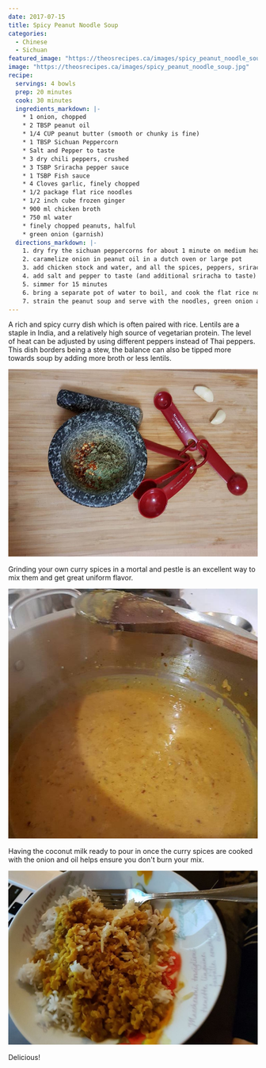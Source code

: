 ```yaml
---
date: 2017-07-15
title: Spicy Peanut Noodle Soup
categories:
  - Chinese
  - Sichuan
featured_image: "https://theosrecipes.ca/images/spicy_peanut_noodle_soup.jpg"
image: "https://theosrecipes.ca/images/spicy_peanut_noodle_soup.jpg"
recipe:
  servings: 4 bowls
  prep: 20 minutes
  cook: 30 minutes
  ingredients_markdown: |-
    * 1 onion, chopped
    * 2 TBSP peanut oil
    * 1/4 CUP peanut butter (smooth or chunky is fine)
    * 1 TBSP Sichuan Peppercorn
    * Salt and Pepper to taste
    * 3 dry chili peppers, crushed
    * 3 TSBP Sriracha pepper sauce
    * 1 TSBP Fish sauce
    * 4 Cloves garlic, finely chopped
    * 1/2 package flat rice noodles
    * 1/2 inch cube frozen ginger
    * 900 ml chicken broth
    * 750 ml water
    * finely chopped peanuts, halful
    * green onion (garnish)
  directions_markdown: |-
    1. dry fry the sichuan peppercorns for about 1 minute on medium heat, and finely grind them
    2. caramelize onion in peanut oil in a dutch oven or large pot
    3. add chicken stock and water, and all the spices, peppers, sriracha and fish sauce and the peanut butter and bring to a boil
    4. add salt and pepper to taste (and additional sriracha to taste)
    5. simmer for 15 minutes
    6. bring a separate pot of water to boil, and cook the flat rice noodles as per packet instructions -- don't forget to run them under cool water after
    7. strain the peanut soup and serve with the noodles, green onion and peanut to garnish
---
```

A rich and spicy curry dish which is often paired with rice. Lentils are a staple in India, and a relatively high source of vegetarian protein. The level of heat can be adjusted by using different peppers instead of Thai peppers. This dish borders being a stew, the balance can also be tipped more towards soup by adding more broth or less lentils.

![Spices](/images/mortar_and_pestle_curry_spoons_garlic.jpg)

Grinding your own curry spices in a mortal and pestle is an excellent way to mix them and get great uniform flavor.

![Coconut](/images/coconut_lentil_curry_after_coconut.jpg)

Having the coconut milk ready to pour in once the curry spices are cooked with the onion and oil helps ensure you don't burn your mix.

![On Rice](/images/red_lentil_coconut_curry_on_rice.jpg)

Delicious!

